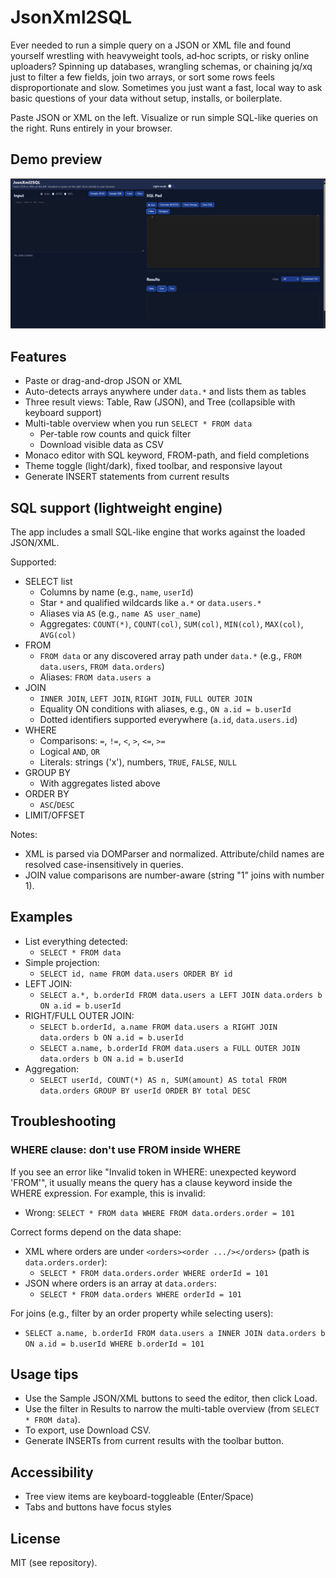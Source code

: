 # JsonXml2SQL

Ever needed to run a simple query on a JSON or XML file and found yourself wrestling with heavyweight tools, ad‑hoc scripts, or risky online uploaders? Spinning up databases, wrangling schemas, or chaining jq/xq just to filter a few fields, join two arrays, or sort some rows feels disproportionate and slow. Sometimes you just want a fast, local way to ask basic questions of your data without setup, installs, or boilerplate.

Paste JSON or XML on the left. Visualize or run simple SQL-like queries on the right. Runs entirely in your browser.


## Demo preview

[![JsonXml2SQL demo](assets/jsonxml2sql.gif)](assets/jsonxml2sql.gif)


## Features

- Paste or drag-and-drop JSON or XML
- Auto-detects arrays anywhere under `data.*` and lists them as tables
- Three result views: Table, Raw (JSON), and Tree (collapsible with keyboard support)
- Multi-table overview when you run `SELECT * FROM data`
  - Per-table row counts and quick filter
  - Download visible data as CSV
- Monaco editor with SQL keyword, FROM-path, and field completions
- Theme toggle (light/dark), fixed toolbar, and responsive layout
- Generate INSERT statements from current results

## SQL support (lightweight engine)

The app includes a small SQL-like engine that works against the loaded JSON/XML.

Supported:

- SELECT list
  - Columns by name (e.g., `name`, `userId`)
  - Star `*` and qualified wildcards like `a.*` or `data.users.*`
  - Aliases via `AS` (e.g., `name AS user_name`)
  - Aggregates: `COUNT(*)`, `COUNT(col)`, `SUM(col)`, `MIN(col)`, `MAX(col)`, `AVG(col)`
- FROM
  - `FROM data` or any discovered array path under `data.*` (e.g., `FROM data.users`, `FROM data.orders`)
  - Aliases: `FROM data.users a`
- JOIN
  - `INNER JOIN`, `LEFT JOIN`, `RIGHT JOIN`, `FULL OUTER JOIN`
  - Equality ON conditions with aliases, e.g., `ON a.id = b.userId`
  - Dotted identifiers supported everywhere (`a.id`, `data.users.id`)
- WHERE
  - Comparisons: `=`, `!=`, `<`, `>`, `<=`, `>=`
  - Logical `AND`, `OR`
  - Literals: strings ('x'), numbers, `TRUE`, `FALSE`, `NULL`
- GROUP BY
  - With aggregates listed above
- ORDER BY
  - `ASC`/`DESC`
- LIMIT/OFFSET

Notes:
- XML is parsed via DOMParser and normalized. Attribute/child names are resolved case-insensitively in queries.
- JOIN value comparisons are number-aware (string "1" joins with number 1).

## Examples

- List everything detected:
  - `SELECT * FROM data`
- Simple projection:
  - `SELECT id, name FROM data.users ORDER BY id`
- LEFT JOIN:
  - `SELECT a.*, b.orderId FROM data.users a LEFT JOIN data.orders b ON a.id = b.userId`
- RIGHT/FULL OUTER JOIN:
  - `SELECT b.orderId, a.name FROM data.users a RIGHT JOIN data.orders b ON a.id = b.userId`
  - `SELECT a.name, b.orderId FROM data.users a FULL OUTER JOIN data.orders b ON a.id = b.userId`
- Aggregation:
  - `SELECT userId, COUNT(*) AS n, SUM(amount) AS total FROM data.orders GROUP BY userId ORDER BY total DESC`

## Troubleshooting

### WHERE clause: don't use FROM inside WHERE

If you see an error like "Invalid token in WHERE: unexpected keyword 'FROM'", it usually means the query has a clause keyword inside the WHERE expression. For example, this is invalid:

- Wrong: `SELECT * FROM data WHERE FROM data.orders.order = 101`

Correct forms depend on the data shape:

- XML where orders are under `<orders><order .../></orders>` (path is `data.orders.order`):
  - `SELECT * FROM data.orders.order WHERE orderId = 101`
- JSON where orders is an array at `data.orders`:
  - `SELECT * FROM data.orders WHERE orderId = 101`

For joins (e.g., filter by an order property while selecting users):

- `SELECT a.name, b.orderId FROM data.users a INNER JOIN data.orders b ON a.id = b.userId WHERE b.orderId = 101`

## Usage tips

- Use the Sample JSON/XML buttons to seed the editor, then click Load.
- Use the filter in Results to narrow the multi-table overview (from `SELECT * FROM data`).
- To export, use Download CSV.
- Generate INSERTs from current results with the toolbar button.

## Accessibility

- Tree view items are keyboard-toggleable (Enter/Space)
- Tabs and buttons have focus styles

## License

MIT (see repository).
